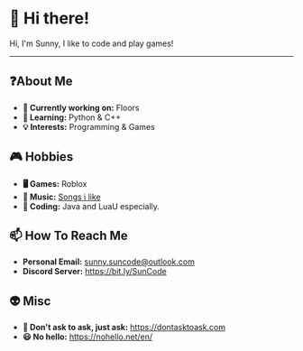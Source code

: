 # 👋 Hi there!

Hi, I'm Sunny, I like to code and play games!

---

## ❓About Me

- **🔭 Currently working on:** Floors
- **🌱 Learning:** Python & C++
- **💡 Interests:** Programming & Games

## 🎮 Hobbies

- **🖥️ Games:** Roblox
- **🎵 Music:** [Songs i like](https://open.spotify.com/playlist/7cgR9kxiY9GSXGgfTHvthE?si=9a4e2c078eeb441d)
- **📜 Coding:** Java and LuaU especially.

## 📫 How To Reach Me
- **Personal Email:** sunny.suncode@outlook.com
- **Discord Server:** https://bit.ly/SunCode

## 👽 Misc
- **🧠 Don't ask to ask, just ask:** https://dontasktoask.com
- **😃 No hello:** https://nohello.net/en/
